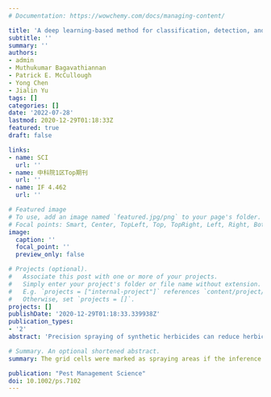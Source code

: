 ```yaml
---
# Documentation: https://wowchemy.com/docs/managing-content/

title: 'A deep learning-based method for classification, detection, and localization of weeds in turfgrass'
subtitle: ''
summary: ''
authors:
- admin
- Muthukumar Bagavathiannan
- Patrick E. McCullough
- Yong Chen
- Jialin Yu
tags: []
categories: []
date: '2022-07-28'
lastmod: 2020-12-29T01:18:33Z
featured: true
draft: false

links:
- name: SCI
  url: ''
- name: 中科院1区Top期刊
  url: ''
- name: IF 4.462
  url: ''

# Featured image
# To use, add an image named `featured.jpg/png` to your page's folder.
# Focal points: Smart, Center, TopLeft, Top, TopRight, Left, Right, BottomLeft, Bottom, BottomRight.
image:
  caption: ''
  focal_point: ''
  preview_only: false

# Projects (optional).
#   Associate this post with one or more of your projects.
#   Simply enter your project's folder or file name without extension.
#   E.g. `projects = ["internal-project"]` references `content/project/deep-learning/index.md`.
#   Otherwise, set `projects = []`.
projects: []
publishDate: '2020-12-29T01:18:33.339938Z'
publication_types:
- '2'
abstract: 'Precision spraying of synthetic herbicides can reduce herbicide input. Previous research demonstrated the effectiveness of using image classification neural networks for detecting weeds growing in turfgrass, but did not attempt to discriminate weed species and locate the weeds on the input images. The objectives of this research were to: (i) investigate the feasibility of training deep learning models using grid cells (subimages) to detect the location of weeds on the image by identifying whether or not the grid cells contain weeds; and (ii) evaluate DenseNet, EfficientNetV2, ResNet, RegNet and VGGNet to detect and discriminate multiple weed species growing in turfgrass (multi-classifier) and detect and discriminate weeds (regardless of weed species) and turfgrass (two-classifier). The VGGNet multi-classifier exhibited an F1 score of 0.950 when used to detect common dandelion and achieved high F1 scores of ≥0.983 to detect and discriminate the subimages containing dallisgrass, purple nutsedge and white clover growing in bermudagrass turf. DenseNet, EfficientNetV2 and RegNet multi-classifiers exhibited high F1 scores of ≥0.984 for detecting dallisgrass and purple nutsedge. Among the evaluated neural networks, EfficientNetV2 two-classifier exhibited the highest F1 scores (≥0.981) for exclusively detecting and discriminating subimages containing weeds and turfgrass. The proposed method can accurately identify the grid cells containing weeds and thus precisely locate the weeds on the input images. Overall, we conclude that the proposed method can be used in the machine vision subsystem of smart sprayers to locate weeds and make the decision for precision spraying herbicides onto the individual map cells. © 2022 Society of Chemical Industry.'

# Summary. An optional shortened abstract.
summary: The grid cells were marked as spraying areas if the inference result indicated that they contained weeds. Only those nozzles corresponding to those cells infested with weeds were turned on, thus realizing a smart sensing and spraying system.

publication: "Pest Management Science"
doi: 10.1002/ps.7102
---
```

